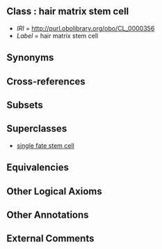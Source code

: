 
## Class : hair matrix stem cell

 * *IRI* = http://purl.obolibrary.org/obo/CL_0000356
 * *Label* = hair matrix stem cell

## Synonyms


## Cross-references


## Subsets


## Superclasses

 * [single fate stem cell](../../CL/35/CL_0000035.md)

## Equivalencies


## Other Logical Axioms


## Other Annotations


## External Comments

